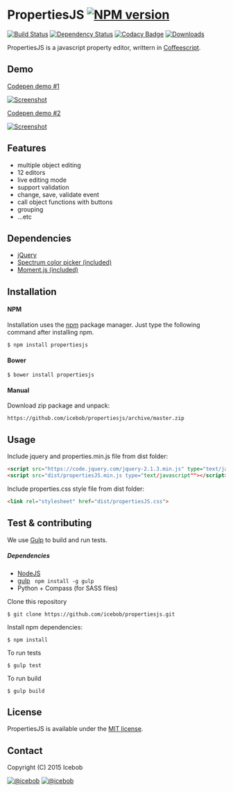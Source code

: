 # PropertiesJS [![NPM version](https://img.shields.io/npm/v/propertiesjs.svg)](https://www.npmjs.com/package/propertiesjs)
[![Build Status](https://travis-ci.org/icebob/propertiesjs.svg)](https://travis-ci.org/icebob/propertiesjs)
[![Dependency Status](https://img.shields.io/david/icebob/propertiesjs.svg)](https://david-dm.org/icebob/propertiesjs)
[![Codacy Badge](https://www.codacy.com/project/badge/7c7e3a15825f411f8dd395a8893fc08e)](https://www.codacy.com/app/mereg-norbert/propertiesjs)
[![Downloads](https://img.shields.io/npm/dt/propertiesjs.svg)](https://www.npmjs.com/package/propertiesjs)

PropertiesJS is a javascript property editor, writtern in [Coffeescript](http://coffeescript.org/).

## Demo
[Codepen demo #1](http://codepen.io/icebob/full/WvezpR/)

[![Screenshot](https://pbs.twimg.com/media/CC-6yPEWEAAf8ku.png)](http://codepen.io/icebob/full/WvezpR/)

[Codepen demo #2](http://codepen.io/icebob/full/ZGYMWx/)

[![Screenshot](https://pbs.twimg.com/media/CDq8pKxWYAAVm5v.png)](http://codepen.io/icebob/full/ZGYMWx/)


## Features
- multiple object editing
- 12 editors
- live editing mode
- support validation
- change, save, validate event
- call object functions with buttons
- grouping
- ...etc

## Dependencies
- [jQuery](http://www.jquery.com)
- [Spectrum color picker (included)](https://bgrins.github.io/spectrum/)
- [Moment.js (included)](http://momentjs.com/)

## Installation
#### NPM
Installation uses the [npm](http://npmjs.org/) package manager. Just type the following command after installing npm.
```
$ npm install propertiesjs
```
#### Bower
```
$ bower install propertiesjs
```
#### Manual
Download zip package and unpack: 
```
https://github.com/icebob/propertiesjs/archive/master.zip
```


## Usage
Include jquery and properties.min.js file from dist folder:
```html
<script src="https://code.jquery.com/jquery-2.1.3.min.js" type="text/javascript"></script>  
<script src="dist/propertiesJS.min.js type="text/javascript""></script> 
```
Include properties.css style file from dist folder:
```html
<link rel="stylesheet" href="dist/propertiesJS.css">
```

## Test & contributing
We use [Gulp](www.gulpjs.com) to build and run tests.
##### Dependencies
- [NodeJS](http://nodejs.org)
- [gulp](http://gulpjs.com) ` npm install -g gulp`
- Python + Compass (for SASS files)

Clone this repository
``` 
$ git clone https://github.com/icebob/propertiesjs.git
```
Install npm dependencies:
```
$ npm install
```

To run tests
```
$ gulp test
```

To run build
```
$ gulp build
```

## License
PropertiesJS is available under the [MIT license](https://tldrlegal.com/license/mit-license).

## Contact

Copyright (C) 2015 Icebob

[![@icebob](https://img.shields.io/badge/github-icebob-green.svg)](https://github.com/icebob) [![@icebob](https://img.shields.io/badge/twitter-Icebobcsi-blue.svg)](https://twitter.com/Icebobcsi)
